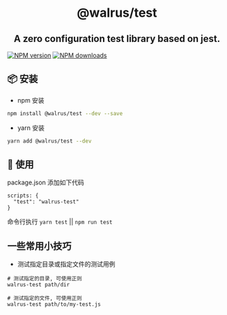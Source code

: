 <h1 align="center">@walrus/test</h1>

<h2 align="center">
A zero configuration test library based on jest.
</h2>

[![NPM version](https://img.shields.io/npm/v/@walrus/test.svg?style=flat)](https://npmjs.org/package/@walrus/test)
[![NPM downloads](https://img.shields.io/npm/dm/@walrus/test.svg?style=flat)](https://npmjs.org/package/@walrus/test)

## 📦 安装

- npm 安装

```bash
npm install @walrus/test --dev --save
```

- yarn 安装

```bash
yarn add @walrus/test --dev
```

## 🔨 使用

package.json 添加如下代码

```
scripts: {
  "test": "walrus-test"
}
```

命令行执行 `yarn test` || `npm run test`

## 一些常用小技巧

* 测试指定目录或指定文件的测试用例

```
# 测试指定的目录, 可使用正则
walrus-test path/dir

# 测试指定的文件, 可使用正则
walrus-test path/to/my-test.js
```
